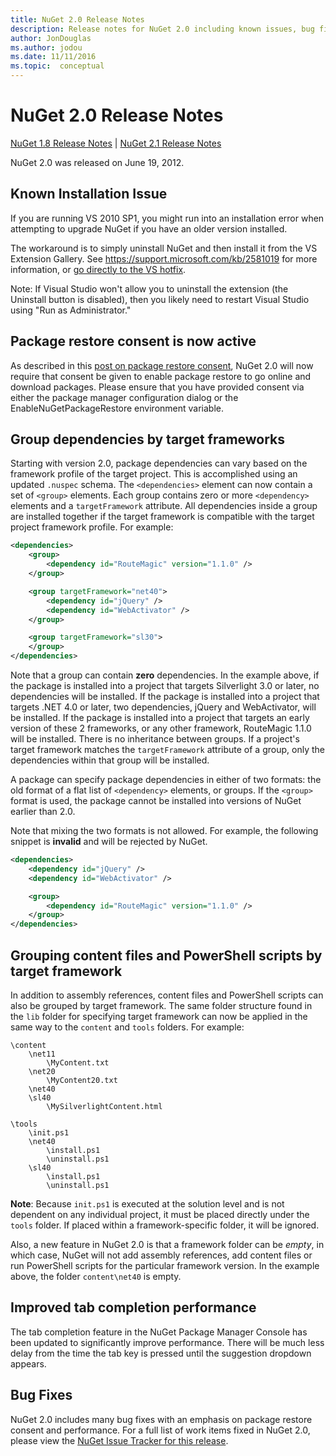 ```yaml
---
title: NuGet 2.0 Release Notes
description: Release notes for NuGet 2.0 including known issues, bug fixes, added features, and DCRs.
author: JonDouglas
ms.author: jodou
ms.date: 11/11/2016
ms.topic:  conceptual
---
```


# NuGet 2.0 Release Notes

[NuGet 1.8 Release Notes](../release-notes/nuget-1.8.md) | [NuGet 2.1 Release Notes](../release-notes/nuget-2.1.md)

NuGet 2.0 was released on June 19, 2012.

## Known Installation Issue
If you are running VS 2010 SP1, you might run into an installation error when attempting to upgrade
NuGet if you have an older version installed.

The workaround is to simply uninstall NuGet and then install it from the VS Extension Gallery.  See
<https://support.microsoft.com/kb/2581019> for more information, or [go directly to the VS hotfix](http://bit.ly/vsixcertfix).

Note: If Visual Studio won't allow you to uninstall the extension (the Uninstall button is disabled),
then you likely need to restart Visual Studio using "Run as Administrator."

## Package restore consent is now active

As described in this [post on package restore consent](http://blog.nuget.org/20120518/package-restore-and-consent.html), NuGet 2.0 will now require that consent be given to enable package restore to go online and download packages. Please ensure that you have provided consent via either the package manager configuration dialog or the EnableNuGetPackageRestore environment variable.

## Group dependencies by target frameworks

Starting with version 2.0, package dependencies can vary based on the framework profile of the target project. This is accomplished using an updated `.nuspec` schema. The `<dependencies>` element can now contain a set of `<group>` elements. Each group contains zero or more `<dependency>` elements and a `targetFramework` attribute. All dependencies inside a group are installed together if the target framework is compatible with the target project framework profile. For example:

```xml
<dependencies>
    <group>
        <dependency id="RouteMagic" version="1.1.0" />
    </group>

    <group targetFramework="net40">
        <dependency id="jQuery" />
        <dependency id="WebActivator" />
    </group>

    <group targetFramework="sl30">
    </group>
</dependencies>
```

Note that a group can contain **zero** dependencies. In the example above, if the package is installed into a project that targets Silverlight 3.0 or later, no dependencies will be installed. If the package is installed into a project that targets .NET 4.0 or later, two dependencies, jQuery and WebActivator, will be installed.  If the package is installed into a project that targets an early version of these 2 frameworks, or any other framework, RouteMagic 1.1.0 will be installed. There is no inheritance between groups. If a project's target framework matches the `targetFramework` attribute of a group, only the dependencies within that group will be installed.

A package can specify package dependencies in either of two formats: the old format of a flat list of `<dependency>` elements, or groups. If the `<group>` format is used, the package cannot be installed into versions of NuGet earlier than 2.0.

Note that mixing the two formats is not allowed. For example, the following snippet is **invalid** and will be rejected by NuGet.

```xml
<dependencies>
    <dependency id="jQuery" />
    <dependency id="WebActivator" />

    <group>
        <dependency id="RouteMagic" version="1.1.0" />
    </group>
</dependencies>
```

## Grouping content files and PowerShell scripts by target framework

In addition to assembly references, content files and PowerShell scripts can also be grouped by target framework. The same folder structure found in the `lib` folder for specifying target framework can  now be applied in the same way to the `content` and `tools` folders. For example:

```
\content
    \net11
        \MyContent.txt
    \net20
        \MyContent20.txt
    \net40
    \sl40
        \MySilverlightContent.html

\tools
    \init.ps1
    \net40
        \install.ps1
        \uninstall.ps1
    \sl40
        \install.ps1
        \uninstall.ps1
```

**Note**: Because `init.ps1` is executed at the solution level and is not dependent on any individual project, it must be placed directly under the `tools` folder. If placed within a framework-specific folder, it will be ignored.

Also, a new feature in NuGet 2.0 is that a framework folder can be *empty*, in which case, NuGet will not add assembly references, add content files or run  PowerShell scripts for the particular framework version. In the example above, the folder `content\net40` is empty.

## Improved tab completion performance
The tab completion feature in the NuGet Package Manager Console has been updated to significantly improve performance. There will be much less delay from the time the tab key is pressed until the suggestion dropdown appears.

## Bug Fixes
NuGet 2.0 includes many bug fixes with an emphasis on package restore consent and performance.
For a full list of work items fixed in NuGet 2.0, please view the [NuGet Issue Tracker for this release](http://nuget.codeplex.com/workitem/list/advanced?keyword=&status=Closed&type=All&priority=All&release=NuGet%202.0&assignedTo=All&component=All&sortField=Votes&sortDirection=Descending&page=0).
